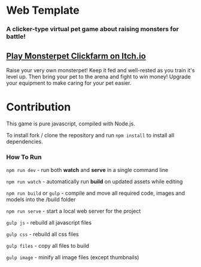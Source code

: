 
# Web Template

### A clicker-type virtual pet game about raising monsters for battle!

## [Play Monsterpet Clickfarm on Itch.io](https://skeddles.itch.io/monsterpet-clickfarm) 

Raise your very own monsterpet! Keep it fed and well-rested as you train it's level up. Then bring your pet to the arena and fight to win money! Upgrade your equipment to make caring for your pet easier.


# Contribution

This game is pure javascript, compiled with Node.js.

To install fork / clone the repository and run `npm install` to install all dependencies.

### How To Run

`npm run dev` - run both **watch** and **serve** in a single command line

`npm run watch` - automatically run **build** on updated assets while editing

`npm run build` or `gulp` - compile and move all required code, images and models into the /build folder

`npm run serve` - start a local web server for the project

`gulp js` - rebuild all javascript files

`gulp css` - rebuild all css files

`gulp files` - copy all files to build 

`gulp image` - minify all image files (except thumbnails)
